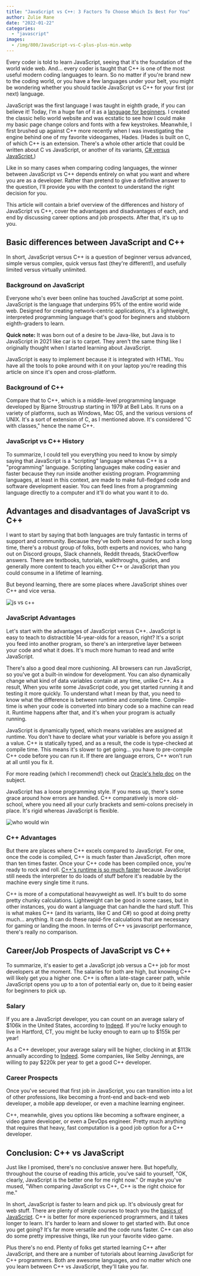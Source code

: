 ```yaml
---
title: "JavaScript vs C++: 3 Factors To Choose Which Is Best For You"
author: Zulie Rane
date: "2022-01-22"
categories: 
  - "javascript"
images:
  - /img/800/JavaScript-vs-C-plus-plus-min.webp
---
```


Every coder is told to learn JavaScript, seeing that it's the foundation of the world wide web. And… every coder is taught that C++ is one of the most useful modern coding languages to learn. So no matter if you're brand new to the coding world, or you have a few languages under your belt, you might be wondering whether you should tackle JavaScript vs C++ for your first (or next) language. 

JavaScript was the first language I was taught in eighth grade, if you can believe it! Today, I'm a huge fan of it as a [language for beginners](/javascript/why-learn-javascript/). I created the classic hello world website and was ecstatic to see how I could make my basic page change colors and fonts with a few keystrokes. Meanwhile, I first brushed up against C++ more recently when I was investigating the engine behind one of my favorite videogames, Hades. (Hades is built on C, of which C++ is an extension. There's a whole other article that could be written about C vs JavaScript, or another of its variants, [C# versus JavaScript.](/javascript/c-sharp-vs-javascript))

Like in so many cases when comparing coding languages, the winner between JavaScript vs C++ depends entirely on what you want and where you are as a developer. Rather than pretend to give a definitive answer to the question, I'll provide you with the context to understand the right decision for you. 

This article will contain a brief overview of the differences and history of JavaScript vs C++, cover the advantages and disadvantages of each, and end by discussing career options and job prospects. After that, it's up to you.

## Basic differences between JavaScript and C++

In short, JavaScript versus C++ is a question of beginner versus advanced, simple versus complex, quick versus fast (they're different!), and usefully limited versus virtually unlimited.

### Background on JavaScript

Everyone who's ever been online has touched JavaScript at some point. JavaScript is the language that underpins 95% of the entire world wide web. Designed for creating network-centric applications, it's a lightweight, interpreted programming language that's good for beginners and stubborn eighth-graders to learn. 

**Quick note:** It was born out of a desire to be Java-like, but Java is to JavaScript in 2021 like car is to carpet. They aren't the same thing like I originally thought when I started learning about JavaScript. 

JavaScript is easy to implement because it is integrated with HTML. You have all the tools to poke around with it on your laptop you're reading this article on since it's open and cross-platform.

### Background of C++

Compare that to C++, which is a middle-level programming language developed by Bjarne Stroustrup starting in 1979 at Bell Labs. It runs on a variety of platforms, such as Windows, Mac OS, and the various versions of UNIX. It's a sort of extension of C, as I mentioned above. It's considered "C with classes," hence the name C++. 

### JavaScript vs C++ History

To summarize, I could tell you everything you need to know by simply saying that JavaScript is a "scripting" language whereas C++ is a "programming" language. Scripting languages make coding easier and faster because they run inside another existing program. Programming languages, at least in this context, are made to make full-fledged code and software development easier. You can feed lines from a programming language directly to a computer and it'll do what you want it to do.

## Advantages and disadvantages of JavaScript vs C++

I want to start by saying that both languages are truly fantastic in terms of support and community. Because they've both been around for such a long time, there's a robust group of folks, both experts and novices, who hang out on Discord groups, Slack channels, Reddit threads, StackOverflow answers. There are textbooks, tutorials, walkthroughs, guides, and generally more content to teach you either C++ or JavaScript than you could consume in a lifetime of learning.

But beyond learning, there are some places where JavaScript shines over C++ and vice versa.

![js vs c++](/img/800/JSvsC.webp)

### JavaScript Advantages

Let's start with the advantages of JavaScript versus C++. JavaScript is easy to teach to distractible 14-year-olds for a reason, right? It's a script you feed into another program, so there's an interpretive layer between your code and what it does. It's much more human to read and write JavaScript. 

There's also a good deal more cushioning. All browsers can run JavaScript, so you've got a built-in window for development. You can also dynamically change what kind of data variables contain at any time, unlike C++. As a result, When you write some JavaScript code, you get started running it and testing it more quickly. To understand what I mean by that, you need to know what the difference is between runtime and compile time. Compile-time is when your code is converted into binary code so a machine can read it. Runtime happens after that, and it's when your program is actually running.

JavaScript is dynamically typed, which means variables are assigned at runtime. You don't have to declare what your variable is before you assign it a value. C++ is statically typed, and as a result, the code is type-checked at compile time. This means it's slower to get going… you have to pre-compile C++ code before you can run it. If there are language errors, C++ won't run at all until you fix it.

For more reading (which I recommend!) check out [Oracle's help doc](https://docs.oracle.com/cd/E57471_01/bigData.100/extensions_bdd/src/cext_transform_typing.html) on the subject.

JavaScript has a loose programming style. If you mess up, there's some grace around how errors are handled. C++ comparatively is more old-school, where you need all your curly brackets and semi-colons precisely in place. It's rigid whereas JavaScript is flexible. 

![who would win](/img/800/pastedzero.png)

### C++ Advantages 

But there are places where C++ excels compared to JavaScript. For one, once the code is compiled, C++ is much faster than JavaScript, often more than ten times faster. Once your C++ code has been compiled once, you're ready to rock and roll. [C++'s runtime is so much faster](https://benchmarksgame-team.pages.debian.net/benchmarksgame/fastest/node-gpp.html) because JavaScript still needs the interpreter to do loads of stuff before it's readable by the machine every single time it runs.

C++ is more of a computational heavyweight as well. It's built to do some pretty chunky calculations. Lightweight can be good in some cases, but in other instances, you do want a language that can handle the hard stuff. This is what makes C++ (and its variants, like C and C#) so good at doing pretty much… anything. It can do these rapid-fire calculations that are necessary for gaming or landing the moon. In terms of C++ vs javascript performance, there's really no comparison.

## Career/Job Prospects of JavaScript vs C++

To summarize, it's easier to get a JavaScript job versus a C++ job for most developers at the moment. The salaries for both are high, but knowing C++ will likely get you a higher one. C++ is often a late-stage career path, while JavaScript opens you up to a ton of potential early on, due to it being easier for beginners to pick up.

### Salary

If you are a JavaScript developer, you can count on an average salary of $106k in the United States, according to [Indeed](https://www.indeed.com/career/javascript-developer/salaries). If you're lucky enough to live in Hartford, CT, you might be lucky enough to earn up to $155k per year! 

As a C++ developer, your average salary will be higher, clocking in at $113k annually according to [Indeed](https://www.indeed.com/career/c%2B%2B-developer/salaries?from=top_sb). Some companies, like Selby Jennings, are willing to pay $220k per year to get a good C++ developer.

### Career Prospects

Once you've secured that first job in JavaScript, you can transition into a lot of other professions, like becoming a front-end and back-end web developer, a mobile app developer, or even a machine learning engineer. 

C++, meanwhile, gives you options like becoming a software engineer, a video game developer, or even a DevOps engineer. Pretty much anything that requires that heavy, fast computation is a good job option for a C++ developer.

## Conclusion: C++ vs JavaScript

Just like I promised, there's no conclusive answer here. But hopefully, throughout the course of reading this article, you've said to yourself, "OK, clearly, JavaScript is the better one for me right now." Or maybe you've mused, "When comparing JavaScript vs C++, C++ is the right choice for me."

In short, JavaScript is faster to learn and pick up. It's obviously great for web stuff. There are plenty of simple courses to teach you the [basics of JavaScript](https://boot.dev/courses/learn-javascript). C++ is better for more experienced programmers, and it takes longer to learn. It's harder to learn and slower to get started with. But once you get going? It's far more versatile and the code runs faster. C++ can also do some pretty impressive things, like run your favorite video game. 

Plus there's no end. Plenty of folks get started learning C++ after JavaScript, and there are a number of tutorials about learning JavaScript for C++ programmers. Both are awesome languages, and no matter which one you learn between C++ vs JavaScript, they'll take you far.
